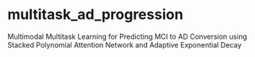 # multitask_ad_progression
Multimodal Multitask Learning for Predicting MCI to AD Conversion using Stacked Polynomial Attention Network and Adaptive Exponential Decay

